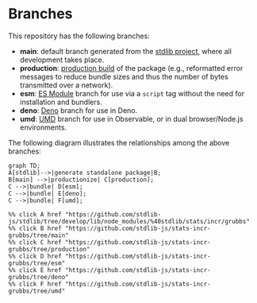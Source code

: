 <!--

@license Apache-2.0

Copyright (c) 2022 The Stdlib Authors.

Licensed under the Apache License, Version 2.0 (the "License");
you may not use this file except in compliance with the License.
You may obtain a copy of the License at

    http://www.apache.org/licenses/LICENSE-2.0

Unless required by applicable law or agreed to in writing, software
distributed under the License is distributed on an "AS IS" BASIS,
WITHOUT WARRANTIES OR CONDITIONS OF ANY KIND, either express or implied.
See the License for the specific language governing permissions and
limitations under the License.

-->

# Branches

This repository has the following branches:

-   **main**: default branch generated from the [stdlib project][stdlib-url], where all development takes place.
-   **production**: [production build][production-url] of the package (e.g., reformatted error messages to reduce bundle sizes and thus the number of bytes transmitted over a network).
-   **esm**: [ES Module][esm-url] branch for use via a `script` tag without the need for installation and bundlers.
-   **deno**: [Deno][deno-url] branch for use in Deno.
-   **umd**: [UMD][umd-url] branch for use in Observable, or in dual browser/Node.js environments.

The following diagram illustrates the relationships among the above branches:

```mermaid
graph TD;
A[stdlib]-->|generate standalone package|B;
B[main] -->|productionize| C[production];
C -->|bundle| D[esm];
C -->|bundle| E[deno];
C -->|bundle| F[umd];

%% click A href "https://github.com/stdlib-js/stdlib/tree/develop/lib/node_modules/%40stdlib/stats/incr/grubbs"
%% click B href "https://github.com/stdlib-js/stats-incr-grubbs/tree/main"
%% click C href "https://github.com/stdlib-js/stats-incr-grubbs/tree/production"
%% click D href "https://github.com/stdlib-js/stats-incr-grubbs/tree/esm"
%% click E href "https://github.com/stdlib-js/stats-incr-grubbs/tree/deno"
%% click F href "https://github.com/stdlib-js/stats-incr-grubbs/tree/umd"
```

[stdlib-url]: https://github.com/stdlib-js/stdlib/tree/develop/lib/node_modules/%40stdlib/stats/incr/grubbs
[production-url]: https://github.com/stdlib-js/stats-incr-grubbs/tree/production
[deno-url]: https://github.com/stdlib-js/stats-incr-grubbs/tree/deno
[umd-url]: https://github.com/stdlib-js/stats-incr-grubbs/tree/umd
[esm-url]: https://github.com/stdlib-js/stats-incr-grubbs/tree/esm
